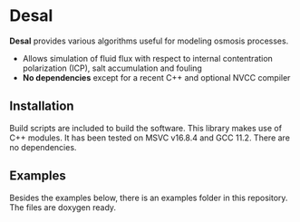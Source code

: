 # Desal #

**Desal** provides various algorithms useful for modeling osmosis processes.

* Allows simulation of fluid flux with respect to internal contentration polarization (ICP), salt accumulation and fouling
* **No dependencies** except for a recent C++ and optional NVCC compiler

## Installation
Build scripts are included to build the software. 
This library makes use of C++ modules. It has been tested on MSVC v16.8.4 and GCC 11.2. 
There are no dependencies.

## Examples
Besides the examples below, there is an examples folder in this repository.
The files are doxygen ready.
